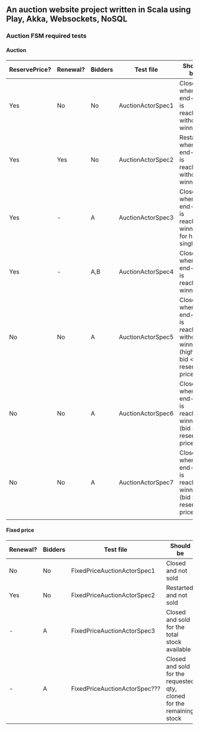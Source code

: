 ## An auction website project written in Scala using Play, Akka, Websockets, NoSQL

### Auction FSM required tests

#### Auction

| ReservePrice? | Renewal? | Bidders | Test file            | Should be                                                                      |
|---------------|----------|---------|----------------------|--------------------------------------------------------------------------------|
| Yes           | No       | No      | AuctionActorSpec1    | Closed when end-time is reached, without winner                                |
| Yes           | Yes      | No      | AuctionActorSpec2    | Restarted when end-time is reached, without winner                             |
| Yes           | -        | A       | AuctionActorSpec3    | Closed when end-time is reached, winner A for his single bid                   |
| Yes           | -        | A,B     | AuctionActorSpec4    | Closed when end-time is reached, winner B                                      |
| No            | No       | A       | AuctionActorSpec5    | Closed when end-time is reached, without winner (highest bid < reserve price   |
| No            | No       | A       | AuctionActorSpec6    | Closed when end-time is reached, winner A (bid = reserve price)                |
| No            | No       | A       | AuctionActorSpec7    | Closed when end-time is reached, winner A (bid > reserve price)                |
|               |          |         |                      |                                                                                |

#### Fixed price

| Renewal? | Bidders | Test file                      | Should be                                                                      |
|----------|---------|--------------------------------|--------------------------------------------------------------------------------|
| No       | No      | FixedPriceAuctionActorSpec1    | Closed and not sold                                                            |
| Yes      | No      | FixedPriceAuctionActorSpec2    | Restarted and not sold                                                         |
| -        | A       | FixedPriceAuctionActorSpec3    | Closed and sold for the total stock available                                  |
| -        | A       | FixedPriceAuctionActorSpec???  | Closed and sold for the requested qty, cloned for the remaining stock          |
